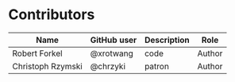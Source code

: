 # Contributors

Name | GitHub user | Description | Role
--- | --- | --- | ---
Robert Forkel | @xrotwang | code | Author
Christoph Rzymski | @chrzyki | patron | Author
